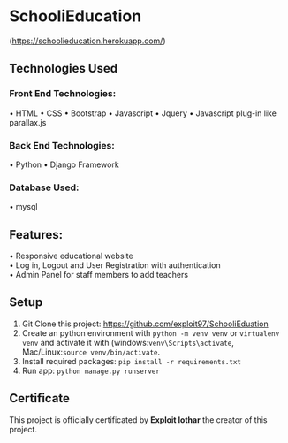 # SchooliEducation
(https://schoolieducation.herokuapp.com/)
## Technologies Used
### Front End Technologies:
• HTML
• CSS
• Bootstrap
• Javascript
• Jquery
• Javascript plug-in like parallax.js
### Back End Technologies:
• Python
• Django Framework
### Database Used:
• mysql


## Features:
• Responsive educational website <br />
• Log in, Logout and User Registration with authentication <br />
• Admin Panel for staff members to add teachers <br />


## Setup
1. Git Clone this project: https://github.com/exploit97/SchooliEduation
2. Create an python environment with ```python -m venv venv``` or ```virtualenv venv``` and activate it with (windows:```venv\Scripts\activate```, Mac/Linux:```source venv/bin/activate```.
3. Install required packages: ``` pip install -r requirements.txt ```
4. Run app: ``` python manage.py runserver ```

## Certificate
This project is officially certificated by **Exploit lothar** the creator of this project.